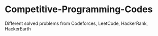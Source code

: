 # Competitive-Programming-Codes
Different solved problems from Codeforces, LeetCode, HackerRank, HackerEarth


